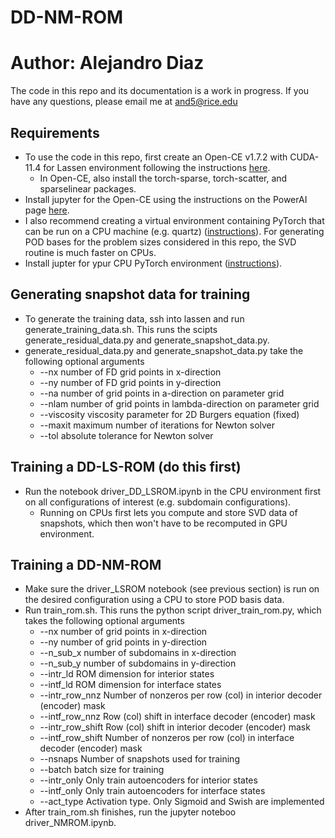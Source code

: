 # DD-NM-ROM
# Author: Alejandro Diaz

The code in this repo and its documentation is a work in progress. If you have any questions, please email me at and5@rice.edu

## Requirements
- To use the code in this repo, first create an Open-CE v1.7.2 with CUDA-11.4 for Lassen environment following the instructions [here](https://lc.llnl.gov/confluence/display/LC/2022/10/20/Open-CE+v1.7.2+with+CUDA-11.4+for+Lassen).  
  * In Open-CE, also install the torch-sparse, torch-scatter, and sparselinear packages.
- Install jupyter for the Open-CE using the instructions on the PowerAI page [here](https://lc.llnl.gov/confluence/display/LC/IBM+PowerAI+in+LC).
- I also recommend creating a virtual environment containing PyTorch that can be run on a CPU machine (e.g. quartz) ([instructions](https://lc.llnl.gov/confluence/display/LC/PyTorch+in+LC)).
For generating POD bases for the problem sizes considered in this repo, the SVD routine is much faster on CPUs. 
- Install jupter for ypur CPU PyTorch environment ([instructions](https://lc.llnl.gov/confluence/display/LC/JupyterHub+and+Jupyter+Notebook)). 

## Generating snapshot data for training
- To generate the training data, ssh into lassen and run generate_training_data.sh. This runs the scipts generate_residual_data.py and generate_snapshot_data.py.
- generate_residual_data.py and generate_snapshot_data.py take the following optional arguments 
  * --nx         number of FD grid points in x-direction
  * --ny         number of FD grid points in y-direction
  * --na         number of grid points in a-direction on parameter grid
  * --nlam       number of grid points in lambda-direction on parameter grid
  * --viscosity  viscosity parameter for 2D Burgers equation (fixed)
  * --maxit      maximum number of iterations for Newton solver
  * --tol        absolute tolerance for Newton solver

## Training a DD-LS-ROM (do this first)
- Run the notebook driver_DD_LSROM.ipynb in the CPU environment first on all configurations of interest (e.g. subdomain configurations). 
  * Running on CPUs first lets you compute and store SVD data of snapshots, which then won't have to be recomputed in GPU environment. 

## Training a DD-NM-ROM
- Make sure the driver_LSROM notebook (see previous section) is run on the desired configuration using a CPU to store POD basis data. 
- Run train_rom.sh. This runs the python script driver_train_rom.py, which takes the following optional arguments 
  * --nx                number of grid points in x-direction
  * --ny                number of grid points in y-direction
  * --n_sub_x           number of subdomains in x-direction
  * --n_sub_y           number of subdomains in y-direction
  * --intr_ld           ROM dimension for interior states
  * --intf_ld           ROM dimension for interface states
  * --intr_row_nnz      Number of nonzeros per row (col) in interior decoder (encoder) mask
  * --intf_row_nnz      Row (col) shift in interface decoder (encoder) mask
  * --intr_row_shift    Row (col) shift in interior decoder (encoder) mask
  * --intf_row_shift    Number of nonzeros per row (col) in interface decoder (encoder) mask
  * --nsnaps            Number of snapshots used for training
  * --batch             batch size for training
  * --intr_only         Only train autoencoders for interior states
  * --intf_only         Only train autoencoders for interface states
  * --act_type          Activation type. Only Sigmoid and Swish are implemented
- After train_rom.sh finishes, run the jupyter noteboo driver_NMROM.ipynb. 
